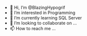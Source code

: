 - 👋 Hi, I’m @BlazingHypogrif
- 👀 I’m interested in Programming
- 🌱 I’m currently learning SQL Server
- 💞️ I’m looking to collaborate on ...
- 📫 How to reach me ...

<!---
BlazingHypogrif/BlazingHypogrif is a ✨ special ✨ repository because its `README.md` (this file) appears on your GitHub profile.
You can click the Preview link to take a look at your changes.
--->
